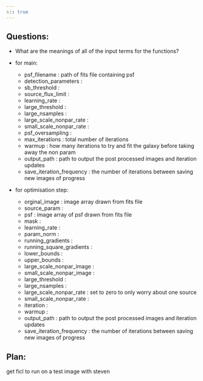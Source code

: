 ```yaml
---
s:: true
---
```



## Questions:

- What are the meanings of all of the input terms for the functions?

- for main:
	- psf_filename : path of fits file containing psf
	- detection_parameters :
	- sb_threshold :
	- source_flux_limit :
	- learning_rate :
	- large_threshold :
	- large_nsamples :
	- large_scale_nonpar_rate :
	- small_scale_nonpar_rate :
	- psf_oversampling :
	- max_iterations : total number of iterations
	- warmup : how many iterations to try and fit the galaxy before taking away the non param 
	- output_path : path to output the post processed images and iteration updates
	- save_iteration_frequency : the number of iterations between saving new images of progress

- for optimisation step:
	-   orginal_image : image array drawn from fits file
	-   source_param : 
	-   psf : image array of psf drawn from fits file
	-   mask :
	-   learning_rate :
	-   param_norm :
	-   running_gradients :
	-   running_square_gradients :
	-   lower_bounds :
	-   upper_bounds :
	-   large_scale_nonpar_image :
	-   small_scale_nonpar_image :
	-   large_threshold :
	-   large_nsamples :
	-   large_scale_nonpar_rate : set to zero to only worry about one source
	-   small_scale_nonpar_rate :
	-   iteration :
	-   warmup :
	-   output_path : path to output the post processed images and iteration updates
	-   save_iteration_frequency :  the number of iterations between saving new images of progress

## Plan:

get ficl to run on a test image with steven
